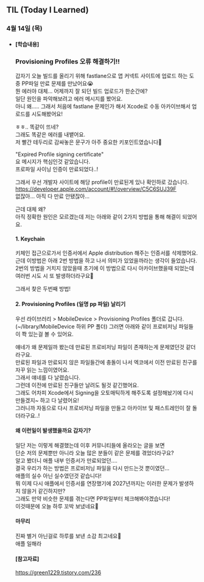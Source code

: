 ## TIL (Today I Learned)

### 4월 14일 (목)   

- #### [학습내용]    
  ### Provisioning Profiles 오류 해결하기!!          
  
  갑자기 오늘 빌드를 올리기 위해 fastlane으로 앱 커넥트 사이트에 업로드 하는 도중 PP파일 만료 문제를 만났어요😭   
  뭔 에러야 대체...
  어제까지 잘 되던 빌드 업로드가 한순간에?   
  일단 원인을 파악해보려고 에러 메시지를 봤어요.   
  아니 왜..... 그래서 처음에 fastlane 문제인가 해서 Xcode로 수동 아카이브해서 업로드를 시도해봤어요!   

  ㅎㅎ.. 똑같이 뜨네?   
  그래도 똑같은 에러를 내뱉어요.   
  저 빨간 테두리로 감싸놓은 문구가 아주 중요한 키포인트였습니다🤯   

  "Expired Profile signing certificate"   
  요 메시지가 핵심인것 같았습니다.   
  프로파일 사이닝 인증이 만료되었다..!   

  그래서 우선 개발자 사이트에 해당 profile이 만료된게 있나 확인하로 갔습니다.   
  https://developer.apple.com/account/#!/overview/C5C6SUJ39F     
  없잖아... 아직 다 만료 안됐잖아...   

  근데 대체 왜?   
  아직 정확한 원인은 모르겠는데 저는 아래와 같이 2가지 방법을 통해 해결이 되었어요.  

  #### 1. Keychain   
  키체인 접근으로가서 인증서에서 Apple distribution 해주는 인증서를 삭제했어요.   
  근데 이방법은 아래 2번 방법을 하고 나서 의미가 있었을까라는 생각이 들었습니다.   
  2번의 방법을 거치지 않았을때 초기에 이 방법으로 다시 아카이브했을때 되었는데 여러번 시도 시 또 발생하더라구요🥲   

  그래서 찾은 두번째 방법!   

  #### 2. Provisioning Profiles (일명 pp 파일) 날리기   

  우선 라이브러리 > MobileDevice > Provisioning Profiles 폴더로 갑니다. (~/library/MobileDevice 하위 PP 폴더) 그러면 아래와 같이 프로비저닝 파일들이 쫙 있는걸 볼 수 있어요.   

  얘네가 왜 문제일까 봤는데 만료된 프로비저닝 파일이 존재하는게 문제였던것 같더라구요.   
  만료된 파일과 만료되지 않은 파일들간에 충돌이 나서 엑코에서 이전 만료된 친구를 자꾸 읽는 느낌이였어요.   
  그래서 얘네를 다 날렸습니다.   
  그런데 이전에 만료된 친구들만 날려도 될것 같긴했어요.   
  그래도 어차피 Xcode에서 Signing을 오토매틱하게 해주도록 설정해놨기에 다시 만들겠지~ 하고 다 날렸어요!   
  그러니까 자동으로 다시 프로비저닝 파일을 만들고 아카이브 및 패스트레인이 잘 돌더라구요..!   

  #### 왜 이런일이 발생했을까요 갑자기?   

  일단 저는 이렇게 해결했는데 이후 커뮤니티들에 올라오는 글을 보면   
  단순 저의 문제뿐만 아니라 오늘 많은 분들이 같은 문제를 겪었더라구요?   
  알고 봤더니 애플 내부 인증서가 만료되었던....   
  결국 우리가 하는 방법은 프로비저닝 파일을 다시 만드는것 뿐이였던...   
  애플의 실수 아닌 실수였던것 같습니다!   
  뭐 이제 다시 애플에서 인증서를 연장했기에 2027년까지는 이러한 문제가 발생하지 않을거 같긴하지만?   
  그래도 만약 비슷한 문제를 겪는다면 PP파일부터 체크해봐야겠습니다!   
  이것때문에 오늘 하루 꼬박 보냈네요🥲   

  #### 마무리   

  진짜 별거 아닌걸로 하루를 보낸 소감 최고네요🤪   
  애플 일해라   
  
  #### [참고자료]   
  https://green1229.tistory.com/236   
